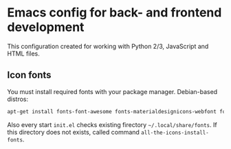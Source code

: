 # Emacs config for back- and frontend development

This configuration created for working with Python 2/3, JavaScript and HTML files.

## Icon fonts

You must install required fonts with your package manager.
Debian-based distros:

```bash
apt-get install fonts-font-awesome fonts-materialdesignicons-webfont fonts-octicons
```

Also every start `init.el` checks existing firectory `~/.local/share/fonts`. If this directory does not exists, called command `all-the-icons-install-fonts`.
